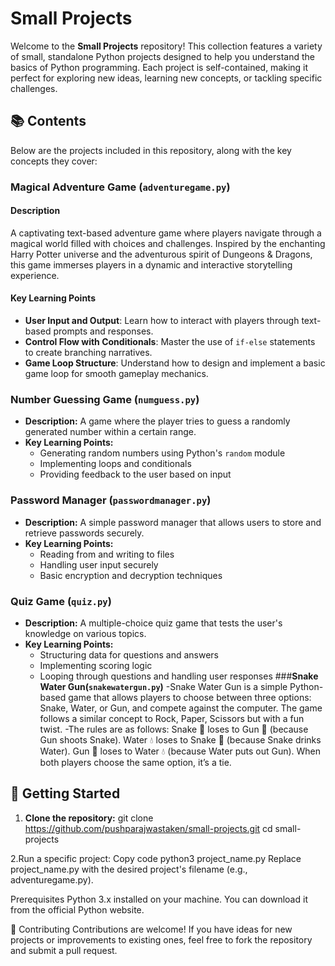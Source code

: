 # Small Projects

Welcome to the **Small Projects** repository! This collection features a variety of small, standalone Python projects designed to help you understand the basics of Python programming. Each project is self-contained, making it perfect for exploring new ideas, learning new concepts, or tackling specific challenges.

## 📚 Contents

Below are the projects included in this repository, along with the key concepts they cover:

### **Magical Adventure Game (`adventuregame.py`)**

#### **Description**
A captivating text-based adventure game where players navigate through a magical world filled with choices and challenges. Inspired by the enchanting Harry Potter universe and the adventurous spirit of Dungeons & Dragons, this game immerses players in a dynamic and interactive storytelling experience.

#### **Key Learning Points**
- **User Input and Output**: Learn how to interact with players through text-based prompts and responses.
- **Control Flow with Conditionals**: Master the use of `if-else` statements to create branching narratives.
- **Game Loop Structure**: Understand how to design and implement a basic game loop for smooth gameplay mechanics.

### **Number Guessing Game (`numguess.py`)**
  - **Description:** A game where the player tries to guess a randomly generated number within a certain range.
  - **Key Learning Points:**
    - Generating random numbers using Python's `random` module
    - Implementing loops and conditionals
    - Providing feedback to the user based on input

### **Password Manager (`passwordmanager.py`)**
  - **Description:** A simple password manager that allows users to store and retrieve passwords securely.
  - **Key Learning Points:**
    - Reading from and writing to files
    - Handling user input securely
    - Basic encryption and decryption techniques

### **Quiz Game (`quiz.py`)**
  - **Description:** A multiple-choice quiz game that tests the user's knowledge on various topics.
  - **Key Learning Points:**
    - Structuring data for questions and answers
    - Implementing scoring logic
    - Looping through questions and handling user responses
###**Snake Water Gun(`snakewatergun.py`)**
     -Snake Water Gun is a simple Python-based game that allows players to choose between three options: Snake, Water, or Gun, and compete against the computer. The game follows a similar concept to Rock, Paper, 
       Scissors but with a fun twist.
     -The rules are as follows:
      Snake 🐍 loses to Gun 🔫 (because Gun shoots Snake).
      Water 💧 loses to Snake 🐍 (because Snake drinks Water).
      Gun 🔫 loses to Water 💧 (because Water puts out Gun).
      When both players choose the same option, it’s a tie.

## 🚀 Getting Started

1. **Clone the repository:**
   git clone https://github.com/pushparajwastaken/small-projects.git
   cd small-projects
   
2.Run a specific project:
Copy code
python3 project_name.py
Replace project_name.py with the desired project's filename (e.g., adventuregame.py).

 Prerequisites
Python 3.x installed on your machine. You can download it from the official Python website.

🤝 Contributing
Contributions are welcome! If you have ideas for new projects or improvements to existing ones, feel free to fork the repository and submit a pull request.

